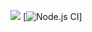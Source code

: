 <a href="https://codeclimate.com/github/ianproletov/page-loader-new/maintainability"><img src="https://api.codeclimate.com/v1/badges/5604a6033ee50e676477/maintainability" /></a>
[![Node.js CI](https://github.com/ianproletov/page-loader-new/workflows/Node.js%20CI/badge.svg)]